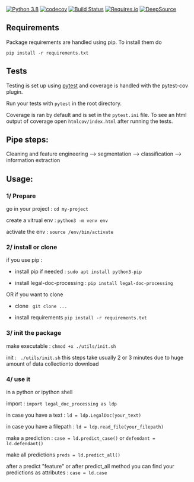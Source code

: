 [![Python 3.8](https://img.shields.io/badge/python-3.8-blue.svg)](https://www.python.org/downloads/release/python-380/)
[![codecov](https://codecov.io/gh/THEOLEX-IO/legal_doc_processing/branch/master/graph/badge.svg)](https://codecov.io/gh/THEOLEX-IO/legal_doc_processing)
[![Build Status](https://travis-ci.org/mtchavez/python-package-boilerplate.png?branch=master)](https://travis-ci.org/mtchavez/python-package-boilerplate)
[![Requires.io](https://requires.io/github/mtchavez/python-package-boilerplate/requirements.svg?branch=master)](https://requires.io/github/mtchavez/python-package-boilerplate/requirements?branch=master)
[![DeepSource](https://deepsource.io/gh/THEOLEX-IO/legal_doc_processing.svg/?label=active+issues&show_trend=true)](https://deepsource.io/gh/THEOLEX-IO/legal_doc_processing/?ref=repository-badge)

## Requirements

Package requirements are handled using pip. To install them do

```
pip install -r requirements.txt
```

## Tests

Testing is set up using [pytest](http://pytest.org) and coverage is handled
with the pytest-cov plugin.

Run your tests with ```pytest``` in the root directory.

Coverage is ran by default and is set in the ```pytest.ini``` file.
To see an html output of coverage open ```htmlcov/index.html``` after running the tests.


## Pipe steps:  

Cleaning and feature engineering --> segmentation --> classification --> information extraction


## Usage:


### 1/ Prepare

go in your project : 
```cd my-project```

create a vitrual env : 
```python3 -m venv env```

activate the env : 
```source /env/bin/activate```


### 2/ install or clone

if you use pip : 

- install pip if needed : 
```sudo apt install python3-pip```

- install legal-doc-processing : 
```pip install legal-doc-processing```

OR if you want to clone 

- clone 
``` git clone ...```

- install requirements
```pip install -r requirements.txt```


### 3/ init the package

make executable : 
```chmod +x ./utils/init.sh ```

init : 
``` ./utils/init.sh```
this steps take usually 2 or 3 minutes due to huge amount of data collectionto download


### 4/ use it


in a python or ipython shell


import : 
```import legal_doc_processing as ldp```


in case you have a text :
```ld = ldp.LegalDoc(your_text)```


in case you have a filepath :
```ld = ldp.read_file(your_filepath)```


make a prediction :
```case = ld.predict_case()``` or ```defendant = ld.defendant()```


make all predictions
```preds = ld.predict_all()```


after a predict "feature" or after predict_all method you can find your predictions as attributes : 
```case = ld.case```
